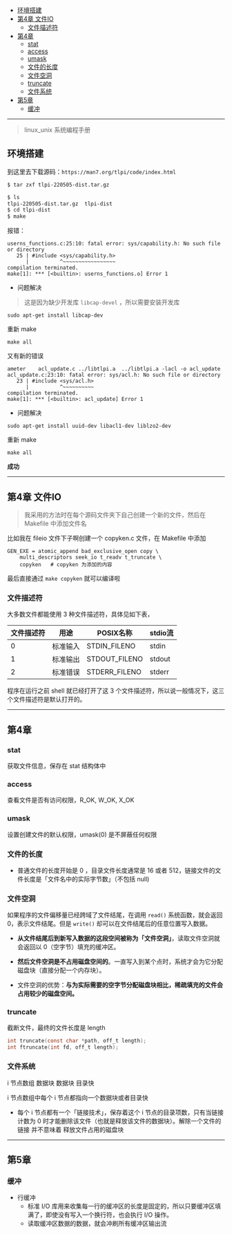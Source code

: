 - [环境搭建](#环境搭建)
- [第4章 文件IO](#第4章-文件io)
  - [文件描述符](#文件描述符)
- [第4章](#第4章)
  - [stat](#stat)
  - [access](#access)
  - [umask](#umask)
  - [文件的长度](#文件的长度)
  - [文件空洞](#文件空洞)
  - [truncate](#truncate)
  - [文件系统](#文件系统)
- [第5章](#第5章)
  - [缓冲](#缓冲)


---


> linux_unix 系统编程手册

## 环境搭建

到这里去下载源码：`https://man7.org/tlpi/code/index.html`

```sh
$ tar zxf tlpi-220505-dist.tar.gz 

$ ls
tlpi-220505-dist.tar.gz  tlpi-dist
$ cd tlpi-dist
$ make
```

报错：

```
userns_functions.c:25:10: fatal error: sys/capability.h: No such file or directory
   25 | #include <sys/capability.h>
      |          ^~~~~~~~~~~~~~~~~~
compilation terminated.
make[1]: *** [<builtin>: userns_functions.o] Error 1
```

- 问题解决

> 这是因为缺少开发库 `libcap-devel` ，所以需要安装开发库

```
sudo apt-get install libcap-dev
```

重新 make

```
make all
```


又有新的错误

```
ameter    acl_update.c ../libtlpi.a  ../libtlpi.a -lacl -o acl_update
acl_update.c:23:10: fatal error: sys/acl.h: No such file or directory
   23 | #include <sys/acl.h>
      |          ^~~~~~~~~~~
compilation terminated.
make[1]: *** [<builtin>: acl_update] Error 1
```

- 问题解决

```
sudo apt-get install uuid-dev libacl1-dev liblzo2-dev
```


重新 make

```
make all
```

**成功**

----

## 第4章 文件IO

> 我采用的方法时在每个源码文件夹下自己创建一个新的文件，然后在 Makefile 中添加文件名

比如我在 fileio 文件下子啊创建一个 copyken.c 文件，在 Makefile 中添加

```
GEN_EXE = atomic_append bad_exclusive_open copy \
	multi_descriptors seek_io t_readv t_truncate \
    copyken   # copyken 为添加的内容
```

最后直接通过 `make copyken` 就可以编译啦


### 文件描述符

大多数文件都能使用 3 种文件描述符，具体见如下表，

|  文件描述符   | 用途  |  POSIX名称   | stdio流  |
|  ----  | ----  |  ----  | ----  |
| 0  | 标准输入 |  STDIN_FILENO  | stdin |
| 1  | 标准输出 |  STDOUT_FILENO  | stdout |
| 2  | 标准错误 |  STDERR_FILENO  | stderr |

程序在运行之前 shell 就已经打开了这 3 个文件描述符，所以说一般情况下，这三个文件描述符是默认打开的。




-----

## 第4章

### stat

获取文件信息，保存在 stat 结构体中

### access

查看文件是否有访问权限，R_OK, W_OK, X_OK

### umask

设置创建文件的默认权限，umask(0) 是不屏蔽任何权限

### 文件的长度

- 普通文件的长度开始是 0 ，目录文件长度通常是 16 或者 512，链接文件的文件长度是「文件名中的实际字节数」（不包括 null)

### 文件空洞

如果程序的文件偏移量已经跨域了文件结尾，在调用 `read()` 系统函数，就会返回 0，表示文件结尾。但是 `write()`  却可以在文件结尾后的任意位置写入数据。

- **从文件结尾后到新写入数据的这段空间被称为「文件空洞」**，读取文件空洞就会返回以 0（空字节）填充的缓冲区。

- **然后文件空洞是不占用磁盘空间的**。一直写入到某个点时，系统才会为它分配磁盘块（直接分配一个内存块）。

- 文件空洞的优势：**与为实际需要的空字节分配磁盘块相比，稀疏填充的文件会占用较少的磁盘空间。**

### truncate

截断文件，最终的文件长度是 length

```c
int truncate(const char *path, off_t length);
int ftruncate(int fd, off_t length);
```

### 文件系统

i 节点数组  数据块  数据块 目录快

i 节点数组中每个 i 节点都指向一个数据块或者目录快

- 每个 i 节点都有一个「链接技术」，保存着这个 i 节点的目录项数，只有当链接计数为 0 时才能删除该文件（也就是释放该文件的数据块）。解除一个文件的链接 并不意味着 释放文件占用的磁盘块


----

## 第5章

### 缓冲

- 行缓冲
  - 标准 I/O 库用来收集每一行的缓冲区的长度是固定的，所以只要缓冲区填满了，即使没有写入一个换行符，也会执行 I/O 操作。
  - 读取缓冲区数据的数据，就会冲刷所有缓冲区输出流

